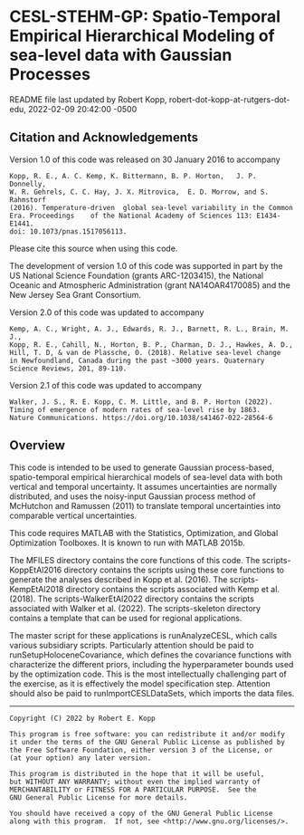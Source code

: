 # CESL-STEHM-GP: Spatio-Temporal Empirical Hierarchical Modeling of sea-level data with Gaussian Processes 

README file last updated by Robert Kopp, robert-dot-kopp-at-rutgers-dot-edu, 2022-02-09 20:42:00 -0500

## Citation and Acknowledgements

Version 1.0 of this code was released on 30 January 2016 to accompany

	Kopp, R. E., A. C. Kemp, K. Bittermann, B. P. Horton, 	J. P. Donnelly,
	W. R. Gehrels, C. C. Hay, J. X. Mitrovica, 	E. D. Morrow, and S. Rahmstorf
	(2016). Temperature-driven 	global sea-level variability in the Common
	Era. Proceedings 	of the National Academy of Sciences 113: E1434-E1441.
	doi: 10.1073/pnas.1517056113.
	
Please cite this source when using this code.

The development of version 1.0 of this code was supported in part by the US National Science Foundation (grants ARC-1203415), the National Oceanic and Atmospheric Administration (grant NA14OAR4170085) and the New Jersey Sea Grant Consortium.

Version 2.0 of this code was updated to accompany

    Kemp, A. C., Wright, A. J., Edwards, R. J., Barnett, R. L., Brain, M. J.,
    Kopp, R. E., Cahill, N., Horton, B. P., Charman, D. J., Hawkes, A. D.,
    Hill, T. D, & van de Plassche, O. (2018). Relative sea-level change 
    in Newfoundland, Canada during the past ~3000 years. Quaternary
    Science Reviews, 201, 89-110.
	
Version 2.1 of this code was updated to accompany

    Walker, J. S., R. E. Kopp, C. M. Little, and B. P. Horton (2022).
	Timing of emergence of modern rates of sea-level rise by 1863.
	Nature Communications. https://doi.org/10.1038/s41467-022-28564-6
	
## Overview

This code is intended to be used to generate Gaussian process-based, spatio-temporal empirical hierarchical models of sea-level data with both vertical and temporal uncertainty. It assumes uncertainties are normally distributed, and uses the noisy-input Gaussian process method of McHutchon and Ramussen (2011) to translate temporal uncertainties into comparable vertical uncertainties.    

This code requires MATLAB with the Statistics, Optimization, and Global Optimization Toolboxes. It is known to run with MATLAB 2015b.

The MFILES directory contains the core functions of this code. The scripts-KoppEtAl2016 directory contains the scripts using these core functions to generate the analyses described in Kopp et al. (2016). The scripts-KempEtAl2018 directory contains the scripts associated with Kemp et al. (2018). The scripts-WalkerEtAl2022 directory contains the scripts associated with Walker et al. (2022). The scripts-skeleton directory contains a template that can be used for regional applications.

The master script for these applications is runAnalyzeCESL, which calls various subsidiary scripts. Particularly attention should be paid to runSetupHoloceneCovariance, which defines the covariance functions with characterize the different priors, including the hyperparameter bounds used by the optimization code. This is the most intellectually challenging part of the exercise, as it is effectively the model specification step. Attention should also be paid to runImportCESLDataSets, which imports the data files. 

----

    Copyright (C) 2022 by Robert E. Kopp

    This program is free software: you can redistribute it and/or modify
    it under the terms of the GNU General Public License as published by
    the Free Software Foundation, either version 3 of the License, or
    (at your option) any later version.

    This program is distributed in the hope that it will be useful,
    but WITHOUT ANY WARRANTY; without even the implied warranty of
    MERCHANTABILITY or FITNESS FOR A PARTICULAR PURPOSE.  See the
    GNU General Public License for more details.

    You should have received a copy of the GNU General Public License
    along with this program.  If not, see <http://www.gnu.org/licenses/>.
